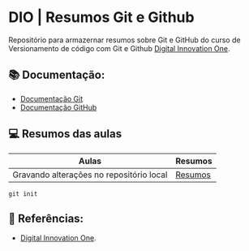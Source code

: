 # DIO | Resumos Git e Github

Repositório para armazernar resumos sobre Git e GitHub do curso de Versionamento de código com Git e Github [Digital Innovation One](https://www.dio.me).

## 📚 Documentação:
- [Documentação Git](https://git-sscm.com/doc)
- [Documentação GitHub](https://docs.github.com/)

## 💻 Resumos das aulas

| Aulas | Resumos |
| ----- | ------- |
| Gravando alterações no repositório local | [Resumos](#)

```
git init
```

## 🔎 Referências:
- [Digital Innovation One](https://www.dio.me).
